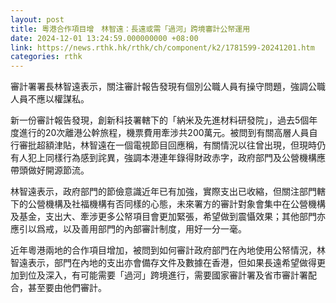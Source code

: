 ```yaml
---
layout: post
title: 粵港合作項目增　林智遠：長遠或需「過河」跨境審計公帑運用
date: 2024-12-01 13:24:59.000000000 +08:00
link: https://news.rthk.hk/rthk/ch/component/k2/1781599-20241201.htm
categories: rthk
---
```


審計署署長林智遠表示，關注審計報告發現有個別公職人員有操守問題，強調公職人員不應以權謀私。

新一份審計報告發現，創新科技署轄下的「納米及先進材料研發院」，過去5個年度進行的20次離港公幹旅程，機票費用牽涉共200萬元。被問到有關高層人員自行審批超額津貼，林智遠在一個電視節目回應稱，有關情況以往曾出現，但現時仍有人犯上同樣行為感到詫異，強調本港連年錄得財政赤字，政府部門及公營機構應帶頭做好開源節流。

林智遠表示，政府部門的節儉意識近年已有加強，實際支出已收縮，但關注部門轄下的公營機構及社福機構有否同樣的心態，未來署方的審計對象會集中在公營機構及基金，支出大、牽涉更多公帑項目會更加緊張，希望做到震懾效果；其他部門亦應引以爲戒，以及善用部門的內部審計制度，用好一分一毫。

近年粵港兩地的合作項目增加，被問到如何審計政府部門在內地使用公帑情況，林智遠表示，部門在內地的支出亦會備存文件及數據在香港，但如果長遠希望做得更加到位及深入，有可能需要「過河」跨境進行，需要國家審計署及省市審計署配合，甚至要由他們審計。
